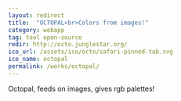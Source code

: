 ```yaml
---
layout: redirect
title:  "OCTOPAL<br>Colors from images!"
category: webapp
tag: tool open-source
redir: http://octo.junglestar.org/
ico_url: /assets/ico/octo/safari-pinned-tab.svg
ico_name: octopal
permalink: /works/octopal/
---
```


Octopal, feeds on images, gives rgb palettes!
